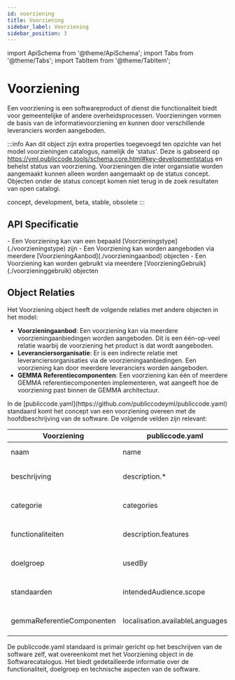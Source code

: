 ```yaml
---
id: voorziening
title: Voorziening
sidebar_label: Voorziening
sidebar_position: 3
---
```


import ApiSchema from '@theme/ApiSchema';
import Tabs from '@theme/Tabs';
import TabItem from '@theme/TabItem';

# Voorziening

Een voorziening is een softwareproduct of dienst die functionaliteit biedt voor gemeentelijke of andere overheidsprocessen. Voorzieningen vormen de basis van de informatievoorziening en kunnen door verschillende leveranciers worden aangeboden.

:::info 
  Aan dit object zijn extra properties toegevoegd ten opzichte van het model voorzieningen catalogus, namelijk de 'status'. Deze is gabseerd op https://yml.publiccode.tools/schema.core.html#key-developmentstatus en behelst status van voorziening. Voorzieningen die inter organsiatie worden aangemaakt kunnen alleen worden aangemaakt op de status concept. Objecten onder de status concept komen niet terug in de zoek resultaten van open catalogi.

  concept, development, beta, stable, obsolete
:::

## API Specificatie
<Tabs>
  <TabItem value="specificaties" label="Specificaties" default>
    <ApiSchema id="gemma" pointer="#/components/schemas/Voorziening" />
  </TabItem>
  <TabItem value="relaties" label="Relaties">
  - Een Voorziening kan van een bepaald [Voorzieningstype](./voorzieningstype) zijn
  - Een Voorziening kan worden aangeboden via meerdere [VoorzieningAanbod](./voorzieningaanbod) objecten
  - Een Voorziening kan worden gebruikt via meerdere [VoorzieningGebruik](./voorzieninggebruik) objecten

  ## Object Relaties

  Het Voorziening object heeft de volgende relaties met andere objecten in het model:

  - **Voorzieningaanbod**: Een voorziening kan via meerdere voorzieningaanbiedingen worden aangeboden. Dit is een één-op-veel relatie waarbij de voorziening het product is dat wordt aangeboden.
  - **Leveranciersorganisatie**: Er is een indirecte relatie met leveranciersorganisaties via de voorzieningaanbiedingen. Een voorziening kan door meerdere leveranciers worden aangeboden.
  - **GEMMA Referentiecomponenten**: Een voorziening kan één of meerdere GEMMA referentiecomponenten implementeren, wat aangeeft hoe de voorziening past binnen de GEMMA architectuur.
  </TabItem>
  <TabItem value="publicCode" label="PublicCode">
  In de [publiccode.yaml](https://github.com/publiccodeyml/publiccode.yaml) standaard komt het concept van een voorziening overeen met de hoofdbeschrijving van de software. De volgende velden zijn relevant:

  | Voorziening | publiccode.yaml | Beschrijving |
  |-------------|-----------------|--------------|
  | naam | name | Naam van de software |
  | beschrijving | description.* | Beschrijving van de software in verschillende talen |
  | categorie | categories | Categorieën waartoe de software behoort |
  | functionaliteiten | description.features | Functionaliteiten die de software biedt |
  | doelgroep | usedBy | Organisaties die de software gebruiken |
  | standaarden | intendedAudience.scope | Beoogde gebruikers en toepassingsgebied |
  | gemmaReferentieComponenten | localisation.availableLanguages | Ondersteunde talen en lokalisaties |

  De publiccode.yaml standaard is primair gericht op het beschrijven van de software zelf, wat overeenkomt met het Voorziening object in de Softwarecatalogus. Het biedt gedetailleerde informatie over de functionaliteit, doelgroep en technische aspecten van de software. 
  </TabItem>
</Tabs>
